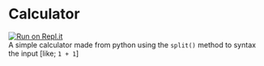 # Calculator
[![Run on Repl.it](https://repl.it/badge/github/Sas2k/Calculator)](https://repl.it/github/Sas2k/Calculator) <br>
A simple calculator made from python using the `split()` method to syntax the input [like; `1 + 1`]
